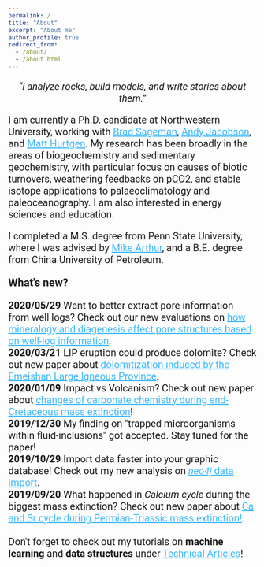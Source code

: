 ```yaml
---
permalink: /
title: "About"
excerpt: "About me"
author_profile: true
redirect_from:
  - /about/
  - /about.html
---
```

<p style="font-family:'Roboto', sans-serif; font-size:20px;text-align:center">
         <i>“I analyze rocks, build models, and write stories about them.” </i>
</p>

<p style="font-family:'Roboto', sans-serif; font-size:20px;text-align:left">
         I am currently a Ph.D. candidate at Northwestern University, working with <a href="https://www.earth.northwestern.edu/our-people/faculty/sageman-brad.html" style="color: #3BB9FF">Brad Sageman</a>, <a href="https://www.earth.northwestern.edu/our-people/faculty/jacobson-andrew.html" style="color: #3BB9FF">Andy Jacobson</a>, and <a href="https://www.earth.northwestern.edu/our-people/faculty/hurtgen-matthew.html" style="color: #3BB9FF">Matt Hurtgen</a>. My research has been broadly in the areas of biogeochemistry and sedimentary geochemistry, with particular focus on causes of biotic turnovers, weathering feedbacks on pCO2, and stable isotope applications to palaeoclimatology and paleoceanography. I am also interested in energy sciences and education.
</p>

<p style="font-family:'Roboto', sans-serif; font-size:20px;text-align:left">         
         I completed a M.S. degree from Penn State University, where I was advised by <a href="https://www.geosc.psu.edu/academic-faculty/arthur-michael" style="color: #3BB9FF">Mike Arthur</a>, and a B.E. degree from China University of Petroleum.
</p>

<p style="font-family:'Roboto', sans-serif; font-size:22px;text-align:left">
    <b> What's new? </b>
</p>

<p style="font-family:'Roboto', sans-serif; font-size:20px;text-align:left">
      <b>2020/05/29</b> Want to better extract pore information from well logs? Check out our new evaluations on <a href="https://doi.org/10.1016/j.jngse.2020.103376" style="color: #3BB9FF">how mineralogy and diagenesis affect pore structures based on well-log information</a>.
  <br>
      <b>2020/03/21</b> LIP eruption could produce dolomite? Check out new paper about <a href="https://doi.org/10.1016/j.marpetgeo.2020.104308" style="color: #3BB9FF">dolomitization induced by the Emeishan Large Igneous Province</a>.
  <br>
      <b>2020/01/09</b> Impact vs Volcanism? Check out new paper about <a href="https://doi.org/10.1130/G46431.1" style="color: #3BB9FF">changes of carbonate chemistry during end-Cretaceous mass extinction</a>!
  <br>
      <b>2019/12/30</b> My finding on "trapped microorganisms within fluid-inclusions" got accepted. Stay tuned for the paper!
  <br>
      <b>2019/10/29</b> Import data faster into your graphic database! Check out my new analysis on <a href="https://julianwangnwu.github.io/posts/2019/06/import-neo4j/" style="color: #3BB9FF"><i>neo4j</i> data import</a>.
  <br>
      <b>2019/09/20</b> What happened in <i>Calcium cycle</i> during the biggest mass extinction? Check out new paper about <a href="https://doi.org/10.1016/j.gca.2019.07.035" style="color: #3BB9FF">Ca and Sr cycle during Permian-Triassic mass extinction!</a>.
  <br>
  <br>
      Don't forget to check out my tutorials on <b>machine learning</b> and <b>data structures</b> under <a href="https://julianwangnwu.github.io/year-archive/" style="color: #3BB9FF">Technical Articles</a>!
</p>
